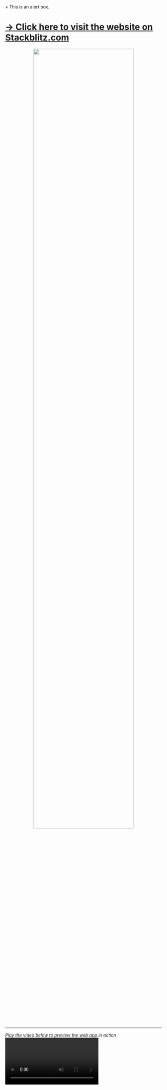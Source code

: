 <div class="alert">
  <span class="closebtn" onclick="this.parentElement.style.display='none';">&times;</span>
  This is an alert box.
</div>
<a href="https://stackblitz.com/edit/angular-material-drag-and-drop-table"><h1>&#8594; Click here to visit the website on Stackblitz.com</h1></a>
<p align="center">
  <img  src="https://storage.googleapis.com/static-images-703/capital-one-collage.png" width="80%"/>
</p>
<hr>
<i>Play the video below to preview the web app in action</i>
<video controls loop src="https://user-images.githubusercontent.com/28457425/161944599-c488e800-21a7-4607-a5bd-59ac5d5c27b1.mp4" controls></video>
